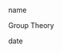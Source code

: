 <link href="../../whirlwind.css" rel="stylesheet">

<whirlheader>
    <p>name</p>
    <p>Group Theory</p>
    <p>date</p>
</whirlheader>

<!-- start typing here :) -->
